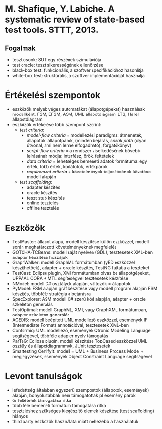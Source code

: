# M. Shafique, Y. Labiche. A systematic review of state-based test tools. STTT, 2013.

## Fogalmak

* teszt csonk: SUT egy részének szimulációja
* test oracle: teszt sikerességének ellenőrzése
* black-box test: funkcionális, a szoftver specifikációhoz hasonlítja
* white-box test: struktúrális, a szoftver implementációját használja

# Értékelési szempontok

* eszközök melyek véges automatákat (állapotgépeket) használnak modellként: FSM, EFSM, ASM, UML állapotdiagram, LTS, Harel állapotdiagram
* eszközök értékelése több szempont szerint:
    * *test criteria*:
        * *model-flow criteria* = modellezési paradigma: átmenetek, állapotok, állapotpárok, (minden bejárás, *sneak path* (olyan útvonal, ami nem lenne elfogadható), forgatókönyv)
        * *script-flow criteria* = a rendszer viselkedésének bővebb leírásának módja: interfész, őrök, feltételek
        * *data criteria* = lehetséges bemeneti adatok formátuma: egy érték, több érték, korlátotok, értékpárok
        * *requirement criteria* = követelmények teljesítésének követése modell alapján
    * *test scaffolding*:
        * adapter készítés
        * oracle készítés
        * teszt stub készítés
        * online tesztelés
        * offline tesztelés

# Eszközök

* TestMaster: állapot alapú, modell készítése külön eszközzel, modell során meghatározott követelményeknek megfelelés
* GOTCHA-TCBeans: modell saját nyelven (GDL), tesztesetek XML-ben adapter készítése hozzájuk
* GraphWalker: modell GraphML formátumban (yED eszközzel készíthetőek), adapter + oracle készítés, TestNG futtatja a teszteket
* TestCast: Eclipse plugin, XMI formátumban olvas be állapotgépeket, UPPAAL CORA + MTL segítéségvel tesztesetek készítése
* NModel: modell C# osztályok alapján, változók = állapotok
* PyModel: FSM alapján gráf készítése vagy modell program alapján FSM készítés, többféle stratégia a bejárásra
* SpecExplorer: ASM modell C# szerű kód alapján, adapter + oracle szkeleton generálás
* TestOptimal: modell GraphML, XMI, vagy GraphXML formátumban, adapter szkeleton generálás
* AGEDIS: modell beépített UML modellező eszközzel, események IF (Intermediate Format) annotációval, tesztesetek XML-ben
* Conformiq: UML modellező, események Qtronic Modeling Language segítségével, többféle adapter nyelv támogatás
* ParTeG: Eclipse plugin, modell készítése TopCased eszközzel UML osztály és állapotdiagrammok, JUnit tesztesetek
* Smartesting CertifyIt: modell = UML + Business Process Model + megjegyzések, események Object Constraint Language segítségével

# Levont tanulságok

* lefedettség általában egyszerű szempontok (állapotok, események) alapján, bonyolultabbak nem támogatottak pl esemény párok
* őr feltételek támogatása ritka
* több féle bemeneti formátum támogatása ritka
* teszteléshez szükséges kiegészítő elemek készítése (test scaffolding) hiányos
* third party eszközök használata miatt nehezebb a használatuk
